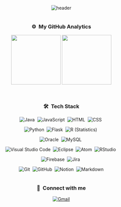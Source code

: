 <div align="center">

![header](https://capsule-render.vercel.app/api?type=Wave&color=0:463DAE,50:2B89AB,100:82AF91&fontColor=CAD1D8&height=220&section=header&text=Welcome%20to&desc=go-nagyeong's%20Github&descAlignY=76&descAlign=65&descSize=25&animation=fadeIn&fontSize=90)  
&nbsp;

### ⚙️ &nbsp;My GitHub Analytics
<p></p>

<img style="height:155px;" src="https://github-readme-stats.vercel.app/api?username=go-nagyeong&text_color=CAD1D8&bg_color=0E1116&border_radius=30&hide=contribs&show_icons=true&custom_title=My Github Stats"/>
<img style="height:155px" src="https://github-readme-stats.vercel.app/api/top-langs/?username=go-nagyeong&text_color=CAD1D8&bg_color=0E1116&border_radius=30&layout=compact"/>
  
&nbsp;

### 🛠 &nbsp;Tech Stack
<p></p>

![Java](https://img.shields.io/badge/Java-D93A32?style=flat-square&logo=Java&logoColor=white)&nbsp;
![JavaScript](https://img.shields.io/badge/Javascript-F3E050?style=flat-square&logo=javascript&logoColor=black)&nbsp;
![HTML](https://img.shields.io/badge/HTML5-E16338?style=flat-square&logo=HTML5&logoColor=white)&nbsp;
![CSS](https://img.shields.io/badge/CSS3-3579C3?style=flat-square&logo=css3&logoColor=white)&nbsp;

![Python](https://img.shields.io/badge/Python-4672A1?style=flat-square&logo=Python&logoColor=white)&nbsp;
![Flask](https://img.shields.io/badge/Flask-white?style=flat-square&logo=Flask&logoColor=black)&nbsp;
![R (Statistics)](https://img.shields.io/badge/R-3866B5?style=flat-square&logo=R&logoColor=white)&nbsp;
  
![Oracle](https://img.shields.io/badge/Oracle-B84F3C?style=flat-square&logo=Oracle&logoColor=white)&nbsp;
![MySQL](https://img.shields.io/badge/Mysql-557F9A?style=flat-square&logo=Mysql&logoColor=white)&nbsp;
  
![Visual Studio Code](https://img.shields.io/badge/Visual%20Studio%20Code-3E82CA?style=flat-square&logo=Visual%20Studio%20Code&logoColor=white)&nbsp;
![Eclipse](https://img.shields.io/badge/Eclipse-2A2353?style=flat-square&logo=Eclipse%20IDE&logoColor=white)&nbsp;
![Atom](https://img.shields.io/badge/Atom-8AC686?style=flat-square&logo=Atom&logoColor=white)&nbsp;
![RStudio](https://img.shields.io/badge/RStudio-80A9D7?style=flat-square&logo=rstudio&logoColor=white)&nbsp;

![Firebase](https://img.shields.io/badge/Firebase-F7CD51?style=flat-square&logo=Firebase&logoColor=black)&nbsp;
![Jira](https://img.shields.io/badge/Jira-4382F7?style=flat-square&logo=jira&logoColor=white)&nbsp;  

![Git](https://img.shields.io/badge/Git-E25A38?style=flat-square&logo=git&logoColor=white)&nbsp;
![GitHub](https://img.shields.io/badge/GitHub-white?style=flat-square&logo=github&logoColor=black)&nbsp;
![Notion](https://img.shields.io/badge/Notion-white?style=flat-square&logo=notion&logoColor=black)&nbsp;
![Markdown](https://img.shields.io/badge/Markdown-white?style=flat-square&logo=markdown&logoColor=black)  
&nbsp;

### 📧 &nbsp;Connect with me
<p></p>

[![Gmail](https://img.shields.io/badge/ngkim.dev@gmail.com-C84031?style=flat-square&logo=Gmail&logoColor=white)](mailto:ngkim.dev@gmail.com)

</div>
